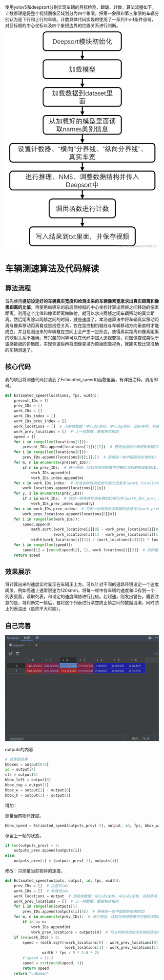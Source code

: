 使用yolov5和deepsort分别实现车辆的目标检测、跟踪、计数，算法流程如下，计数原理是将整个视频图像区域划分为四个象限，把第一象限和第三象限的车辆分别认为是下行和上行的车辆。计数具体代码实现时使用了一系列if-eif条件语句，对目标框的中心坐标以及四个象限边界的位置关系进行判断。
![img](https://raw.githubusercontent.com/2351548518/images/main/20220717/202208242126435.jpeg)

# 车辆测速算法及代码解读

## 算法流程

首先使用**提前设定好的车辆真实宽度和检测出来的车辆像素宽度求出真实距离和像素距离的比值**，再使用每辆车的前后两帧框的中心坐标计算出两帧之间移动的像素距离。利用这个比值和像素距离做映射，就可以求出两帧之间车辆移动的真实距离。然后距离除以两帧之间的时间，就是速度了。本测速算法中将车辆真实移动距离与像素移动距离看成是线性关系，仅在监控相机轴线与车辆移动方向垂直时才能成立，并且检测出来的车辆框在空间上会产生一定形变，使得真实距离和像素距离的映射关系不准确。有兴趣的同学可以在代码中加入透视变换，将图像变成类似于遥感数据的俯瞰图，实现测速后再将图像变换为原始图像视角，就能实现比较准确的车辆测速了。
## 核心代码

我的项目将测速代码封装到了Estimated_speed()函数里面，有详细注释，调用即可。

```python
def Estimated_speed(locations, fps, width):
    present_IDs = []
    prev_IDs = []
    work_IDs = []
    work_IDs_index = []
    work_IDs_prev_index = []
    work_locations = []  # 当前帧数据：中心点x坐标、中心点y坐标、目标序号、车辆类别、车辆像素宽度
    work_prev_locations = []  # 上一帧数据，数据格式相同
    speed = []
    for i in range(len(locations[1])):
        present_IDs.append(locations[1][i][2])  # 获得当前帧中跟踪到车辆的ID
    for i in range(len(locations[0])):
        prev_IDs.append(locations[0][i][2])  # 获得前一帧中跟踪到车辆的ID
    for m, n in enumerate(present_IDs):
        if n in prev_IDs:  # 进行筛选，找到在两帧图像中均被检测到的有效车辆ID，存入work_IDs中
            work_IDs.append(n)
            work_IDs_index.append(m)
    for x in work_IDs_index:  # 将当前帧有效检测车辆的信息存入work_locations中
        work_locations.append(locations[1][x])
    for y, z in enumerate(prev_IDs):
        if z in work_IDs:  # 将前一帧有效检测车辆的ID索引存入work_IDs_prev_index中
            work_IDs_prev_index.append(y)
    for x in work_IDs_prev_index:  # 将前一帧有效检测车辆的信息存入work_prev_locations中
        work_prev_locations.append(locations[0][x])
    for i in range(len(work_IDs)):
        speed.append(
            math.sqrt((work_locations[i][0] - work_prev_locations[i][0]) ** 2 +  # 计算有效检测车辆的速度，采用线性的从像素距离到真实空间距离的映射
                      (work_locations[i][1] - work_prev_locations[i][1]) ** 2) *  # 当视频拍摄视角并不垂直于车辆移动轨迹时，测算出来的速度将比实际速度低
            width[work_locations[i][3]] / (work_locations[i][4]) * fps / 5 * 3.6 * 2)
    for i in range(len(speed)):
        speed[i] = [round(speed[i], 1), work_locations[i][2]]  # 将保留一位小数的单位为km/h的车辆速度及其ID存入speed二维列表中
    return speed

```

## 效果展示

将计算出来的速度实时显示在车辆正上方。可以针对不同的道路环境设定一个速度阈值，例如高速上通常限速为120km/h，将每一帧中各车辆的速度和ID存到一个列表里面，读取列表，和设定的速度阈值进行比较。若超速，则发出警告。需要注意的是，每判断完一帧后，要将这个列表进行清空防止帧之间的数据混淆，同时防止列表溢出（虽然不大可能）。

## 自己完善

![image-20220824213133752](https://raw.githubusercontent.com/2351548518/images/main/20220717/202208242131816.png)

outputs的内容

```python
# 这里是结果
bboxes = output[0:4]
id = output[4]
cls = output[5]
bbox_left = output[0]
bbox_top = output[1]
bbox_w = output[2] - output[0]
bbox_h = output[3] - output[1]
```

增加：

测量当前物体速度。

```python
bbox_speed = Estimated_speed(outputs_prev[-2], output, id, fps, bbox_width) # 测量速度
```

保留上一帧的状态。

```python
if len(outputs_prev) < 2:
    outputs_prev.append(outputs[i])
else:
    outputs_prev[:] = [outputs_prev[-1], outputs[i]]
```



修改：只测量当前物体的速度。

```python
def Estimated_speed(outputs, output, id, fps, width):
    prev_IDs = []  # 之前的ids
    work_IDs = []  # 有效的ids
    work_locations = output  # 当前帧数据：中心点x坐标、中心点y坐标、目标序号、车辆类别、车辆像素宽度
    work_prev_locations = []  # 上一帧数据，数据格式相同
    for i in range(len(outputs)):
        prev_IDs.append(outputs[i][4])  # 获得前一帧中跟踪到车辆的ID
    for m, n in enumerate(prev_IDs):  # 进行筛选，找到在两帧图像中均被检测到的有效车辆ID，存入work_IDs中
        if id == n:
            work_IDs.append(m)
            work_prev_locations = outputs[m]  # 将当前帧有效检测车辆的信息存入work_locations中
    if len(work_IDs) > 0:
        speed = (math.sqrt((work_locations[0] - work_prev_locations[0]) ** 2 +  # 计算有效检测车辆的速度，采用线性的从像素距离到真实空间距离的映射
                           (work_locations[1] - work_prev_locations[1]) ** 2) *  # 当视频拍摄视角并不垂直于车辆移动轨迹时，测算出来的速度将比实际速度低
                 width * fps / 5 * 3.6 * 2)
        # speed = 11.3
        speed = str(round(speed, 1))
        return speed
    return "unknown"
```



